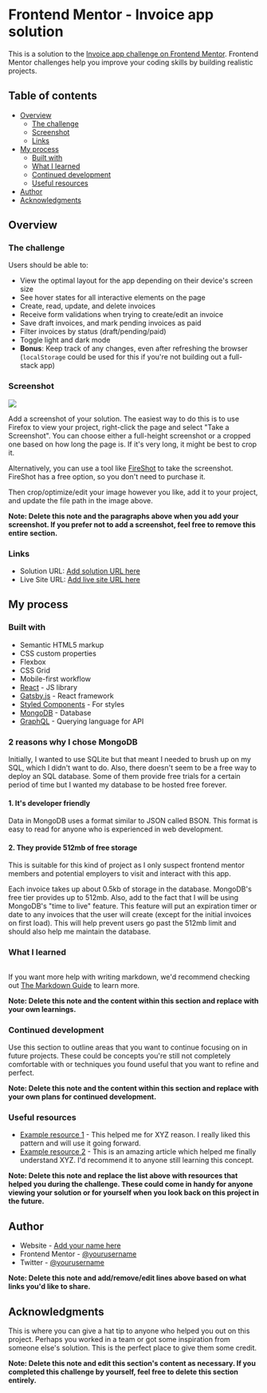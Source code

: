 # Frontend Mentor - Invoice app solution

This is a solution to the [Invoice app challenge on Frontend Mentor](https://www.frontendmentor.io/challenges/invoice-app-i7KaLTQjl). Frontend Mentor challenges help you improve your coding skills by building realistic projects. 

## Table of contents

- [Overview](#overview)
  - [The challenge](#the-challenge)
  - [Screenshot](#screenshot)
  - [Links](#links)
- [My process](#my-process)
  - [Built with](#built-with)
  - [What I learned](#what-i-learned)
  - [Continued development](#continued-development)
  - [Useful resources](#useful-resources)
- [Author](#author)
- [Acknowledgments](#acknowledgments)

## Overview

### The challenge

Users should be able to:

- View the optimal layout for the app depending on their device's screen size
- See hover states for all interactive elements on the page
- Create, read, update, and delete invoices
- Receive form validations when trying to create/edit an invoice
- Save draft invoices, and mark pending invoices as paid
- Filter invoices by status (draft/pending/paid)
- Toggle light and dark mode
- **Bonus**: Keep track of any changes, even after refreshing the browser (`localStorage` could be used for this if you're not building out a full-stack app)

### Screenshot

![](./screenshot.jpg)

Add a screenshot of your solution. The easiest way to do this is to use Firefox to view your project, right-click the page and select "Take a Screenshot". You can choose either a full-height screenshot or a cropped one based on how long the page is. If it's very long, it might be best to crop it.

Alternatively, you can use a tool like [FireShot](https://getfireshot.com/) to take the screenshot. FireShot has a free option, so you don't need to purchase it. 

Then crop/optimize/edit your image however you like, add it to your project, and update the file path in the image above.

**Note: Delete this note and the paragraphs above when you add your screenshot. If you prefer not to add a screenshot, feel free to remove this entire section.**

### Links

- Solution URL: [Add solution URL here](https://your-solution-url.com)
- Live Site URL: [Add live site URL here](https://your-live-site-url.com)

## My process

### Built with

- Semantic HTML5 markup
- CSS custom properties
- Flexbox
- CSS Grid
- Mobile-first workflow
- [React](https://reactjs.org/) - JS library
- [Gatsby.js](https://www.gatsbyjs.com/) - React framework
- [Styled Components](https://styled-components.com/) - For styles
- [MongoDB](https://www.mongodb.com/) - Database
- [GraphQL](https://graphql.org/) - Querying language for API

### 2 reasons why I chose MongoDB

Initially, I wanted to use SQLite but that meant I needed to brush up on my SQL, which I didn't want to do. Also, there doesn't seem to be a free way to deploy an SQL database. Some of them provide free trials for a certain period of time but I wanted my database to be hosted free forever.

#### 1. It's developer friendly

Data in MongoDB uses a format similar to JSON called BSON. This format is easy to read for anyone who is experienced in web development.

#### 2. They provide 512mb of free storage

This is suitable for this kind of project as I only suspect frontend mentor members and potential employers to visit and interact with this app.

Each invoice takes up about 0.5kb of storage in the database. MongoDB's free tier provides up to 512mb. Also, add to the fact that I will be using MongoDB's "time to live" feature. This feature will put an expiration timer or date to any invoices that the user will create (except for the initial invoices on first load). This will help prevent users go past the 512mb limit and should also help me maintain the database.


### What I learned

```graphql

```

If you want more help with writing markdown, we'd recommend checking out [The Markdown Guide](https://www.markdownguide.org/) to learn more.

**Note: Delete this note and the content within this section and replace with your own learnings.**

### Continued development

Use this section to outline areas that you want to continue focusing on in future projects. These could be concepts you're still not completely comfortable with or techniques you found useful that you want to refine and perfect.

**Note: Delete this note and the content within this section and replace with your own plans for continued development.**

### Useful resources

- [Example resource 1](https://www.example.com) - This helped me for XYZ reason. I really liked this pattern and will use it going forward.
- [Example resource 2](https://www.example.com) - This is an amazing article which helped me finally understand XYZ. I'd recommend it to anyone still learning this concept.

**Note: Delete this note and replace the list above with resources that helped you during the challenge. These could come in handy for anyone viewing your solution or for yourself when you look back on this project in the future.**

## Author

- Website - [Add your name here](https://www.your-site.com)
- Frontend Mentor - [@yourusername](https://www.frontendmentor.io/profile/yourusername)
- Twitter - [@yourusername](https://www.twitter.com/yourusername)

**Note: Delete this note and add/remove/edit lines above based on what links you'd like to share.**

## Acknowledgments

This is where you can give a hat tip to anyone who helped you out on this project. Perhaps you worked in a team or got some inspiration from someone else's solution. This is the perfect place to give them some credit.

**Note: Delete this note and edit this section's content as necessary. If you completed this challenge by yourself, feel free to delete this section entirely.**
